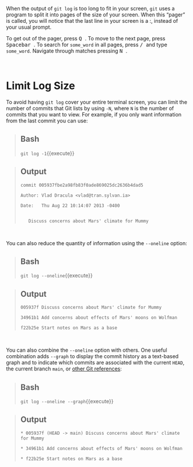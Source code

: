 When the output of `git log` is too long to fit in your screen, `git` uses a program to split it into pages of the size of your screen. When this “pager” is called, you will notice that the last line in your screen is a :, instead of your usual prompt.

To get out of the pager, press <kbd> Q </kbd>.
To move to the next page, press <kbd> Spacebar </kbd>.
To search for `some_word` in all pages, press <kbd> / </kbd> and type `some_word`. Navigate through matches pressing <kbd> N </kbd>.

<br/>

# Limit Log Size
To avoid having `git log` cover your entire terminal screen, you can limit the number of commits that Git lists by using `-N`, where `N` is the number of commits that you want to view. For example, if you only want information from the last commit you can use:

> ## Bash
> `git log -1`{{execute}}

> ## Output
> ```
> commit 005937fbe2a98fb83f0ade869025dc2636b4dad5
> 
> Author: Vlad Dracula <vlad@tran.sylvan.ia>
> 
> Date:   Thu Aug 22 10:14:07 2013 -0400
>
>
>    Discuss concerns about Mars' climate for Mummy
> ```

<br/>

You can also reduce the quantity of information using the `--oneline` option:

> ## Bash
> `git log --oneline`{{execute}}

> ## Output
> ```
> 005937f Discuss concerns about Mars' climate for Mummy
> 
> 34961b1 Add concerns about effects of Mars' moons on Wolfman
> 
> f22b25e Start notes on Mars as a base
> ```

<br/>

You can also combine the `--oneline` option with others. One useful combination adds `--graph` to display the commit history as a text-based graph and to indicate which commits are associated with the current `HEAD`, the current branch `main`, or [other Git references](https://git-scm.com/book/en/v2/Git-Internals-Git-References):

> ## Bash
> `git log --oneline --graph`{{execute}}

> ## Output
> ```
> * 005937f (HEAD -> main) Discuss concerns about Mars' climate for Mummy
> 
> * 34961b1 Add concerns about effects of Mars' moons on Wolfman
> 
> * f22b25e Start notes on Mars as a base
> ```

<br/>
